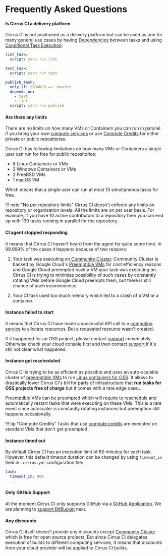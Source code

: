 # Frequently Asked Questions

#### Is Cirrus CI a delivery platform

Cirrus CI is not positioned as a delivery platform but can be used as one for many general use cases by having 
[Dependencies](guide/writing-tasks.md#dependencies) between tasks and using [Conditional Task Execution](guide/writing-tasks.md#conditional-task-execution):

```yaml
lint_task:
  script: yarn run lint

test_task:
  script: yarn run test

publish_task:
  only_if: $BRANCH == 'master'
  depends_on: 
    - test
    - lint
  script: yarn run publish
```

#### Are there any limits

There are no limits on how many VMs or Containers you can run in parallel 
if you bring your own [compute services](/guide/supported-computing-services.md)
or use [Compute Credits](/pricing.md#compute-credits) for 
either private or public repositories.

Cirrus CI has following limitations on how many VMs or Containers a single user can run for free for public repositories:

  * 8 Linux Containers or VMs
  * 2 Windows Containers or VMs
  * 2 FreeBSD VMs
  * 1 macOS VM
  
Which means that a single user can run at most 13 simultaneous tasks for free.

!!! note "No per repository limits"
    Cirrus CI doesn't enforce any limits on repository or organization levels. All the limits are on per user basis.
    For example, if you have 10 active contributors to a repository then you can end up with 130 tasks running in parallel 
    for the repository.  

#### CI agent stopped responding

It means that Cirrus CI haven't heard from the agent for quite some time. In 99.999% of the cases 
it happens because of two reasons:

1. Your task was executing on [Community Cluster](guide/supported-computing-services.md#community-cluster). Community Cluster 
is backed by Google Cloud's [Preemptible VMs](https://cloud.google.com/preemptible-vms/) for cost efficiency reasons and
Google Cloud preempted back a VM your task was executing on. Cirrus CI is trying to minimize possibility of such cases 
by constantly rotating VMs before Google Cloud preempts them, but there is still chance of such inconvenience.

2. Your CI task used too much memory which led to a crash of a VM or a container.

#### Instance failed to start

It means that Cirrus CI have made a successful API call to a [computing service](/guide/supported-computing-services.md) 
to allocate resources. But a requested resource wasn't created. 

If it happened for an OSS project, please contact [support](/support.md) immediately. Otherwise check your cloud console first 
and then contact [support](/support.md) if it's still not clear what happened. 

#### Instance got rescheduled

Cirrus CI is trying to be as efficient as possible and uses an auto-scalable cluster of [preemptible VMs](https://cloud.google.com/preemptible-vms/)
to run [Linux containers for OSS](/guide/linux.md). It allows to drastically lower Cirrus CI's bill for parts of infrastructure 
that **run tasks for OSS projects free of charge** but it comes with a rare edge case... 

Preemptible VMs can be preempted which will require to reschedule and automatically restart tasks that were executing on these VMs. 
This is a rare event since autoscaler is constantly rotating instances but preemption still happens occasionally.

!!! tip "Compute Credits"
    Tasks that use [compute credits](/pricing.md#compute-credits) are executed on standard VMs that don't get preempted.    

#### Instance timed out

By default Cirrus CI has an execution limit of 60 minutes for each task. However, this default timeout duration can be changed
by using `timeout_in` field in `.cirrus.yml` configuration file:

```yaml
task: 
  timeout_in: 90m
  ...
```

#### Only GitHub Support

At the moment Cirrus CI only supports GitHub via a [GitHub Application](https://github.com/apps/cirrus-ci). We are planning
to [support BitBucket](https://github.com/cirruslabs/cirrus-ci-docs/issues/9) next. 

#### Any discounts

Cirrus CI itself doesn't provide any discounts except [Community Cluster](/guide/supported-computing-services.md#community-cluster) 
which is free for open source projects. But since Cirrus CI delegates execution of builds to different computing services,
it means that discounts from your cloud provider will be applied to Cirrus CI builds.
